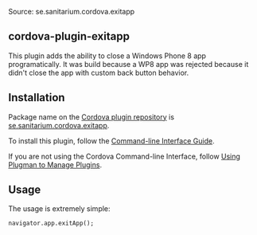 Source: se.sanitarium.cordova.exitapp


cordova-plugin-exitapp
----------------------

This plugin adds the ability to close a Windows Phone 8 app
programatically. It was build because a WP8 app was rejected because
it didn't close the app with custom back button behavior.

## Installation

Package name on the [Cordova plugin repository](http://plugins.cordova.io) is [se.sanitarium.cordova.exitapp](http://plugins.cordova.io/#/se.sanitarium.cordova.exitapp).

To install this plugin, follow the [Command-line Interface Guide](http://cordova.apache.org/docs/en/edge/guide_cli_index.md.html#The%20Command-line%20Interface).

If you are not using the Cordova Command-line Interface, follow [Using Plugman to Manage Plugins](http://cordova.apache.org/docs/en/edge/plugin_ref_plugman.md.html).

## Usage

The usage is extremely simple:

```
navigator.app.exitApp();
```
